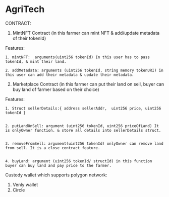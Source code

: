 # AgriTech

CONTRACT:
1. MintNFT Contract (in this farmer can mint NFT & add/update metadata of their tokenId)


Features:

    1. mintNFT:  arguments(uint256 tokenId) In this user has to pass tokenId, & mint their land.

    2. addMetadata: arguments (uint256 tokenId, string memory tokenURI) in this user can add their metadata & update their metadata.
    

2.  Marketplace Contract (in this farmer can put their land on sell, buyer can buy land of farmer based on their choice)
    
Features:

    1. Struct sellerDetails:{ address sellerAddr,  uint256 price, uint256 tokenId }
    
    
    2. putLandOnSell: argument (uint256 tokenId, uint256 priceOfLand) It is onlyOwner function. & store all details into sellerDetails struct.
    
    
    3. removeFromSell: argument(uint256 tokenId) onlyOwner can remove land from sell. It is a close contract feature. 
    
    
    4. buyLand: argument (uint256 tokenId/ structId) in this function buyer can buy land and pay price to the farmer. 




Custody wallet which supports polygon network:

1. Venly wallet 
2. Circle 